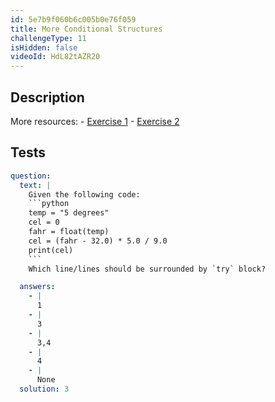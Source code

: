```yaml
---
id: 5e7b9f060b6c005b0e76f059
title: More Conditional Structures
challengeType: 11
isHidden: false
videoId: HdL82tAZR20
---
```


## Description

<section id='description'>
More resources:
- <a href="https://www.youtube.com/watch?v=crLerB4ZxMI" target='_blank'>Exercise 1</a>
- <a href="https://www.youtube.com/watch?v=KJN3-7HH6yk" target='_blank'>Exercise 2</a>
</section>

## Tests

<section id='tests'>

````yml
question:
  text: |
    Given the following code:
    ```python
    temp = "5 degrees"
    cel = 0
    fahr = float(temp)
    cel = (fahr - 32.0) * 5.0 / 9.0
    print(cel)
    ```
    Which line/lines should be surrounded by `try` block?

  answers:
    - |
      1
    - |
      3
    - |
      3,4
    - |
      4
    - |
      None
  solution: 3
````

</section>
